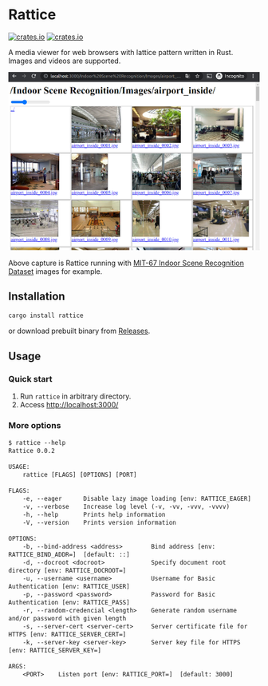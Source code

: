 # Rattice

[![crates.io](https://img.shields.io/crates/v/rattice.svg)](https://crates.io/crates/rattice/)
[![crates.io](https://img.shields.io/crates/d/rattice)](https://crates.io/crates/rattice/)

A media viewer for web browsers with lattice pattern written in Rust.  
Images and videos are supported.

![screencap](https://raw.githubusercontent.com/oza6ut0ne/rattice/v0.0.2/pic/screencap.png)

Above capture is Rattice running with [MIT-67 Indoor Scene Recognition Dataset](http://web.mit.edu/torralba/www/indoor.html) images for example.

## Installation

```sh
cargo install rattice
```

or download prebuilt binary from [Releases](https://github.com/oza6ut0ne/rattice/releases).

## Usage

### Quick start

1. Run `rattice` in arbitrary directory.
1. Access [http://localhost:3000/](http://localhost:3000/)

### More options

```shellsession
$ rattice --help
Rattice 0.0.2

USAGE:
    rattice [FLAGS] [OPTIONS] [PORT]

FLAGS:
    -e, --eager      Disable lazy image loading [env: RATTICE_EAGER]
    -v, --verbose    Increase log level (-v, -vv, -vvv, -vvvv)
    -h, --help       Prints help information
    -V, --version    Prints version information

OPTIONS:
    -b, --bind-address <address>        Bind address [env: RATTICE_BIND_ADDR=]  [default: ::]
    -d, --docroot <docroot>             Specify document root directory [env: RATTICE_DOCROOT=]
    -u, --username <username>           Username for Basic Authentication [env: RATTICE_USER]
    -p, --password <password>           Password for Basic Authentication [env: RATTICE_PASS]
    -r, --random-credencial <length>    Generate random username and/or password with given length
    -s, --server-cert <server-cert>     Server certificate file for HTTPS [env: RATTICE_SERVER_CERT=]
    -k, --server-key <server-key>       Server key file for HTTPS [env: RATTICE_SERVER_KEY=]

ARGS:
    <PORT>    Listen port [env: RATTICE_PORT=]  [default: 3000]
```
